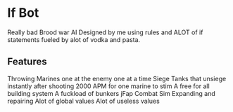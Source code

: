 
<h1>If Bot</h1>

Really bad Brood war AI Designed by me using rules and ALOT of if statements fueled by alot of vodka and pasta. 

<h2><b>Features</b></h2>


Throwing Marines one at the enemy one at a time
Siege Tanks that unsiege instantly after shooting
2000 APM for one marine to stim
A free for all building system
A fuckload of bunkers
jFap Combat Sim
Expanding and repairing
Alot of global values
Alot of useless values




